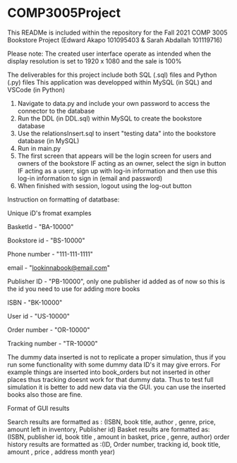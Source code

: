 # COMP3005Project

This READMe is included within the repository for the Fall 2021 COMP 3005 Bookstore Project (Edward Akapo 101095403 &amp; Sarah Abdallah 101119716)

Please note: The created user interface operate as intended when the display resolution
is set to 1920 x 1080 and the sale is 100%

The deliverables for this project include both SQL (.sql) files and Python (.py) files
This application was developped within MySQL (in SQL) and VSCode (in Python)

1. Navigate to data.py and include your own password to access the connector to the database
2. Run the DDL (in DDL.sql) within MySQL to create the bookstore database
3. Use the relationsInsert.sql to insert "testing data" into the bookstore database (in MySQL)
4. Run in main.py
5. The first screen that appears will be the login screen for users and owners of the bookstore
   IF acting as an owner, select the sign in button
   IF acting as a userr, sign up with log-in information and then use this log-in information to sign in (email and password)
6. When finished with session, logout using the log-out button

Instruction on formatting of datatbase:

Unique iD's fromat examples

BasketId - "BA-10000"

Bookstore id - "BS-10000"

Phone number - "111-111-1111"

email - "lookinnabook@email.com"

Publisher ID - "PB-10000", only one publisher id added as of now so this is the id you need to use for adding more books

ISBN - "BK-10000"

User id - "US-10000"

Order number -  "OR-10000"

Tracking number - "TR-10000"


The dummy data inserted is not to replicate a proper simulation, thus if you run some functionality with some dummy data ID's it may give errors. For example things are inserted into book_orders but not inserted in other places thus tracking doesnt work for that dummy data.
Thus to test full simulation it is better to add new data via the GUI. you can use the inserted books also those are fine.


Format of GUI results

Search results are formatted as : (ISBN, book title, author , genre, price, amount left in inventory, Publisher id)
Basket results are formatted as: (ISBN, publisher id, book title , amount in basket, price , genre, author)
order history results are formatted as :(ID, Order number, tracking id, book title, amount , price , address month year)

